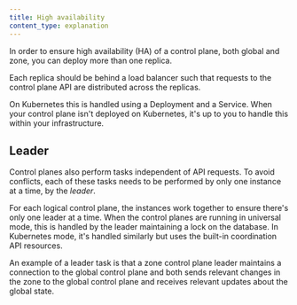 ```yaml
---
title: High availability
content_type: explanation
---
```


In order to ensure high availability (HA) of a control plane, both global and zone,
you can deploy more than one replica.

Each replica should be behind a load balancer such that requests to the control
plane API are distributed across the replicas.

On Kubernetes this is handled using a Deployment and a Service.
When your control plane isn't deployed on Kubernetes, it's up to you to handle
this within your infrastructure.

## Leader

Control planes also perform tasks independent of API requests. To avoid
conflicts, each of these tasks needs to be performed by only one instance at a
time, by the _leader_.

For each logical control plane, the instances work together to ensure there's only one
leader at a time. When the control planes are running in universal mode, this is
handled by the leader maintaining a lock on the database. In Kubernetes mode, it's
handled similarly but uses the built-in coordination API resources.

An example of a leader task is that a zone control plane leader
maintains a connection to the global control plane and both sends relevant
changes in the zone to the global control plane and receives relevant updates
about the global state.

